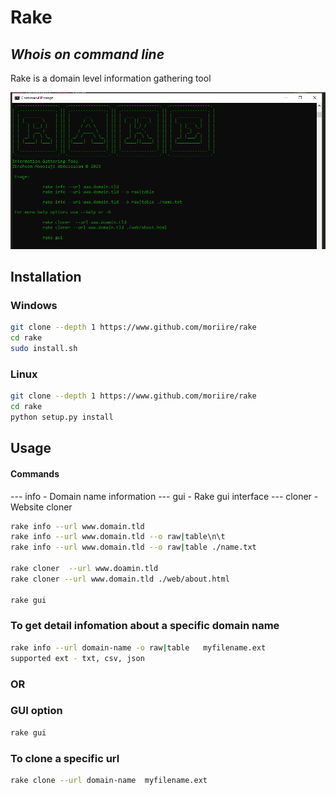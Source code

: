 # Rake
## _Whois on command line_
Rake is a domain level information gathering tool

![N|Solid](./assets/rake_windows.PNG)

## Installation
### Windows
```sh
git clone --depth 1 https://www.github.com/moriire/rake
cd rake
sudo install.sh
```
### Linux
```sh
git clone --depth 1 https://www.github.com/moriire/rake
cd rake
python setup.py install
```
## Usage
#### Commands
--- info - Domain name information
--- gui - Rake gui interface
--- cloner - Website cloner
```sh
rake info --url www.domain.tld
rake info --url www.domain.tld --o raw|table\n\t
rake info --url www.domain.tld --o raw|table ./name.txt      
            
rake cloner  --url www.doamin.tld 
rake cloner --url www.domain.tld ./web/about.html

rake gui
 ```

### To get detail infomation about a specific domain name
```sh
rake info --url domain-name -o raw|table   myfilename.ext
supported ext - txt, csv, json
```
### OR

### GUI option
```sh
rake gui
```
### To clone a specific url
```sh
rake clone --url domain-name  myfilename.ext
```